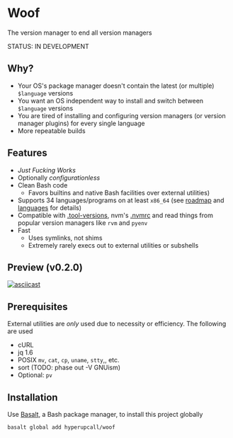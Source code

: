 # Woof

The version manager to end all version managers

STATUS: IN DEVELOPMENT

## Why?

- Your OS's package manager doesn't contain the latest (or multiple) `$language` versions
- You want an OS independent way to install and switch between `$language` versions
- You are tired of installing and configuring version managers (or version manager plugins) for every single language
- More repeatable builds

## Features

- _Just Fucking Works_
- Optionally _configurationless_
- Clean Bash code
  - Favors builtins and native Bash facilities over external utilities)
- Supports 34 languages/programs on at least `x86_64` (see [roadmap](./docs/roadmap.md) and [languages](./docs/languages.md) for details)
- Compatible with [.tool-versions](https://asdf-vm.com/manage/configuration.html#tool-versions), nvm's [.nvmrc](https://github.com/nvm-sh/nvm#nvmrc) and read things from popular version managers like `rvm` and `pyenv`
- Fast
  - Uses symlinks, not shims
  - Extremely rarely execs out to external utilities or subshells

## Preview (v0.2.0)

[![asciicast](https://asciinema.org/a/485308.svg)](https://asciinema.org/a/485308)

## Prerequisites

External utilities are _only_ used due to necessity or efficiency. The following are used

- cURL
- jq 1.6
- POSIX `mv`, `cat`, `cp`, `uname`, `stty`,, etc.
- sort (TODO: phase out -V GNUism)
- Optional: `pv`

## Installation

Use [Basalt](https://github.com/hyperupcall/basalt), a Bash package manager, to install this project globally

```sh
basalt global add hyperupcall/woof
```
